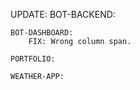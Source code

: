 UPDATE:
    BOT-BACKEND:

    BOT-DASHBOARD:
        FIX: Wrong column span.

    PORTFOLIO:

    WEATHER-APP:
